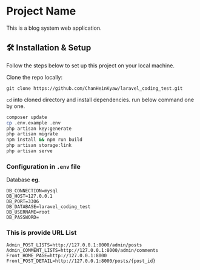# Project Name

This is a blog system web application.

## 🛠️ Installation & Setup

Follow the steps below to set up this project on your local machine.

Clone the repo locally:
```
git clone https://github.com/ChanHeinKyaw/laravel_coding_test.git
```
`cd` into cloned directory and install dependencies. run below command one by one.

```bash
composer update
cp .env.example .env
php artisan key:generate
php artisan migrate
npm install && npm run build
php artisan storage:link
php artisan serve
```

### Configuration in `.env` file

Database **eg.**
```
DB_CONNECTION=mysql
DB_HOST=127.0.0.1
DB_PORT=3306
DB_DATABASE=laravel_coding_test
DB_USERNAME=root
DB_PASSWORD=
```

### This is provide URL List 
```
Admin_POST_LISTS=http://127.0.0.1:8000/admin/posts
Admin_COMMENT_LISTS=http://127.0.0.1:8000/admin/comments
Front_HOME_PAGE=http://127.0.0.1:8000
Front_POST_DETAIL=http://127.0.0.1:8000/posts/{post_id}
```
